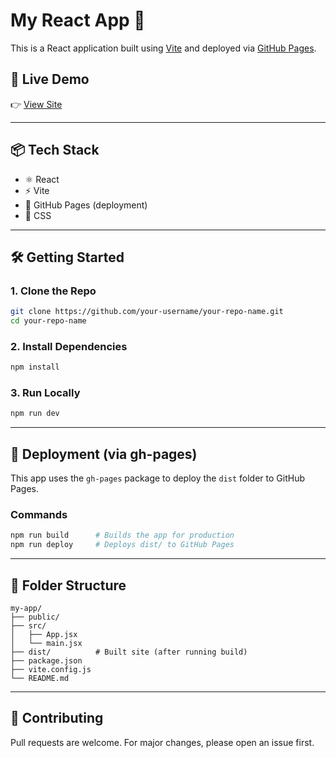 # My React App 🚀

This is a React application built using [Vite](https://vitejs.dev/) and deployed via [GitHub Pages](https://pages.github.com/).

## 🔗 Live Demo

👉 [View Site](https://muhammed-dilshad.github.io/Tic-Tac-Toe/)

---

## 📦 Tech Stack

- ⚛️ React
- ⚡ Vite
- 📁 GitHub Pages (deployment)
- 🎨 CSS

---

## 🛠️ Getting Started

### 1. Clone the Repo

```bash
git clone https://github.com/your-username/your-repo-name.git
cd your-repo-name
```

### 2. Install Dependencies

```bash
npm install
```

### 3. Run Locally

```bash
npm run dev
```

---

## 🚀 Deployment (via gh-pages)

This app uses the `gh-pages` package to deploy the `dist` folder to GitHub Pages.

### Commands

```bash
npm run build      # Builds the app for production
npm run deploy     # Deploys dist/ to GitHub Pages
```

---

## 📁 Folder Structure

```
my-app/
├── public/
├── src/
│   ├── App.jsx
│   └── main.jsx
├── dist/          # Built site (after running build)
├── package.json
├── vite.config.js
└── README.md
```

---

## 🤝 Contributing

Pull requests are welcome. For major changes, please open an issue first.
